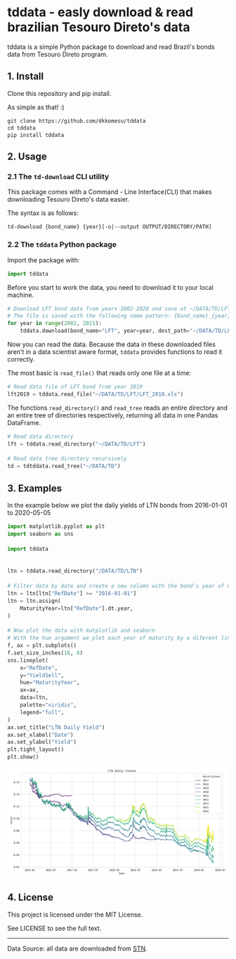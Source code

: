 # tddata - easly download & read brazilian Tesouro Direto's data

tddata is a simple Python package to download and read Brazil's bonds data from Tesouro Direto program.

## 1. Install

Clone this repository and pip install.

As simple as that! :)

```shell
git clone https://github.com/dkkomesu/tddata
cd tddata
pip install tddata
```

## 2. Usage

### 2.1 The `td-download` CLI utility

This package comes with a Command - Line Interface(CLI) that makes downloading Tesouro Direto's data easier.

The syntax is as follows:

```
td-download {bond_name} {year}[-o|--output OUTPUT/DIRECTORY/PATH]
```

### 2.2 The `tddata` Python package

Import the package with:

```python
import tddata
```

Before you start to work the data, you need to download it to your local machine.

```python
# Download LFT bond data from years 2002-2020 and save at ~/DATA/TD/LFT
# The file is saved with the following name pattern: {bond_name}_{year}.xls
for year in range(2002, 2021):
    tddata.download(bond_name="LFT", year=year, dest_path="~/DATA/TD/LFT")
```

Now you can read the data. Because the data in these downloaded files aren't in a data scientist aware format, `tddata` provides functions to read it correctly.

The most basic is `read_file()` that reads only one file at a time:

```python
# Read data file of LFT bond from year 2019
lft2019 = tddata.read_file("~/DATA/TD/LFT/LFT_2019.xls")
```

The functions `read_directory()` and `read_tree` reads an entire directory and an entire tree of directories respectively, returning all data in one Pandas DataFrame.

```python
# Read data directory
lft = tddata.read_directory("~/DATA/TD/LFT")

# Read data tree directory recursively
td = tdtddata.read_tree("~/DATA/TD")
```

## 3. Examples

In the example below we plot the daily yields of LTN bonds from 2016-01-01 to 2020-05-05

```python
import matplotlib.pyplot as plt
import seaborn as sns

import tddata


ltn = tddata.read_directory("/DATA/TD/LTN")

# Filter data by date and create a new column with the bond's year of maturity
ltn = ltn[ltn["RefDate"] >= "2016-01-01"]
ltn = ltn.assign(
	MaturityYear=ltn["RefDate"].dt.year,
)

# Now plot the data with matplotlib and seaborn
# With the hue argument we plot each year of maturity by a diferent lines and colors
f, ax = plt.subplots()
f.set_size_inches(16, 8)
sns.lineplot(
	x="RefDate",
	y="YieldSell",
	hue="MaturityYear",
	ax=ax,
	data=ltn,
	palette="viridis",
    legend="full",
)
ax.set_title("LTN Daily Yield")
ax.set_xlabel("Date")
ax.set_ylabel("Yield")
plt.tight_layout()
plt.show()
```

![Chart showing LTN daily rates](plots/plot1.png)

## 4. License

This project is licensed under the MIT License.

See LICENSE to see the full text.

---

Data Source: all data are downloaded from [STN]("https://sisweb.tesouro.gov.br/apex/f?p=2031:2:0::::").
